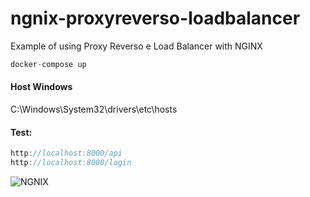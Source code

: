 # ngnix-proxyreverso-loadbalancer
Example of using Proxy Reverso e Load Balancer with NGINX

```cs
docker-compose up
```
#### Host Windows
C:\Windows\System32\drivers\etc\hosts

#### Test:
```cs
http://localhost:8000/api
http://localhost:8000/login
```

![NGNIX](https://www.nginx.com/wp-content/uploads/2018/08/API-gateway-gRPC-sample-topology.png)
